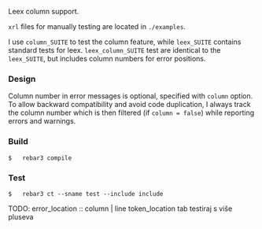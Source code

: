 Leex column support.

`xrl` files for manually testing are located in `./examples`.

I use `column_SUITE` to test the column feature, while `leex_SUITE` contains standard tests for leex.
`leex_column_SUITE` test are identical to the `leex_SUITE`, but includes column numbers for error positions.

### Design
Column number in error messages is optional, specified with `column` option.
To allow backward compatibility and avoid code duplication, I always track the column number which is then filtered (if `column = false`) while reporting errors and warnings.

### Build

    $   rebar3 compile

### Test

    $   rebar3 ct --sname test --include include

TODO:
error_location :: column | line
token_location
tab
testiraj s više pluseva